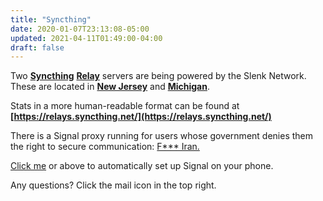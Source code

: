 ```yaml
---
title: "Syncthing"
date: 2020-01-07T23:13:08-05:00
updated: 2021-04-11T01:49:00-04:00
draft: false
---
```


Two **[Syncthing](https://syncthing.net/)** **[Relay](https://docs.syncthing.net/users/strelaysrv.html)** servers are being powered by the Slenk Network. These are located in **[New Jersey](http://newark.slenk.com:22070/status)** and **[Michigan](http://michigan.slenk.com:22070/status)**.

Stats in a more human-readable format can be found at **[https://relays.syncthing.net/](https://relays.syncthing.net/)**

There is a Signal proxy running for users whose government denies them the right to secure communication: [F*** Iran.](https://signal.tube/#i.ran.pw)

[Click me](https://signal.tube/#i.ran.pw) or above to automatically set up Signal on your phone.

Any questions? Click the mail icon in the top right.
